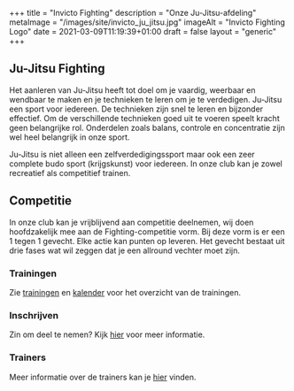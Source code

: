 +++
title = "Invicto Fighting"
description = "Onze Ju-Jitsu-afdeling"
metaImage = "/images/site/invicto_ju_jitsu.jpg"
imageAlt = "Invicto Fighting Logo"
date = 2021-03-09T11:19:39+01:00
draft = false
layout = "generic"
+++
## Ju-Jitsu Fighting

Het aanleren van Ju-Jitsu heeft tot doel om je vaardig, weerbaar en wendbaar te maken en je technieken te leren om je te verdedigen. Ju-Jitsu een sport voor iedereen. De technieken zijn snel te leren en bijzonder effectief. Om de verschillende technieken goed uit te voeren speelt kracht geen belangrijke rol. Onderdelen zoals balans, controle en concentratie zijn wel heel belangrijk in onze sport.

Ju-Jitsu is niet alleen een zelfverdedigingssport maar ook een zeer complete budo sport (krijgskunst) voor iedereen. In onze club kan je zowel recreatief als competitief trainen.

## Competitie
In onze club kan je vrijblijvend aan competitie deelnemen, wij doen hoofdzakelijk mee aan de Fighting-competitie vorm.
Bij deze vorm is er een 1 tegen 1 gevecht. 
Elke actie kan punten op leveren. 
Het gevecht bestaat uit drie fases wat wil zeggen dat je een allround vechter moet zijn.

### Trainingen
Zie [trainingen](/trainingen) en [kalender](/kalender) voor het overzicht van de trainingen.

### Inschrijven
Zin om deel te nemen? Kijk [hier](/inschrijven) voor meer informatie.

### Trainers
Meer informatie over de trainers kan je [hier](/trainers) vinden.